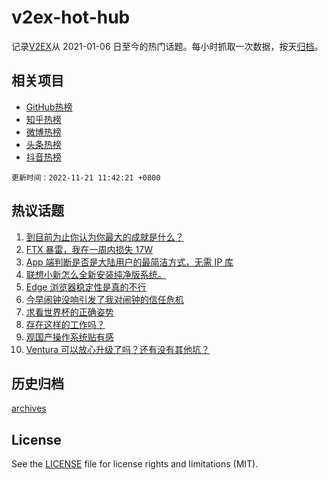 # v2ex-hot-hub

 记录[V2EX](https://www.v2ex.com/)从 2021-01-06 日至今的热门话题。每小时抓取一次数据，按天[归档](archives)。
 
 ## 相关项目

- [GitHub热榜](https://github.com/snaildev/github-hot-hub)
- [知乎热榜](https://github.com/snaildev/zhihu-hot-hub)
- [微博热榜](https://github.com/snaildev/weibo-hot-hub)
- [头条热榜](https://github.com/snaildev/toutiao-hot-hub)
- [抖音热榜](https://github.com/snaildev/douyin-hot-hub)


 `更新时间：2022-11-21 11:42:21 +0800`

## 热议话题

1. [到目前为止你认为你最大的成就是什么？](https://www.v2ex.com/t/896580)
1. [FTX 暴雷，我在一周内损失 17W](https://www.v2ex.com/t/896592)
1. [App 端判断是否是大陆用户的最简洁方式，无需 IP 库](https://www.v2ex.com/t/896602)
1. [联想小新怎么全新安装纯净版系统。](https://www.v2ex.com/t/896584)
1. [Edge 浏览器稳定性是真的不行](https://www.v2ex.com/t/896614)
1. [今早闹钟没响引发了我对闹钟的信任危机](https://www.v2ex.com/t/896693)
1. [求看世界杯的正确姿势](https://www.v2ex.com/t/896540)
1. [存在这样的工作吗？](https://www.v2ex.com/t/896711)
1. [观国产操作系统贴有感](https://www.v2ex.com/t/896716)
1. [Ventura 可以放心升级了吗？还有没有其他坑？](https://www.v2ex.com/t/896687)

## 历史归档

[archives](archives)

## License

See the [LICENSE](LICENSE) file for license rights and limitations (MIT).
